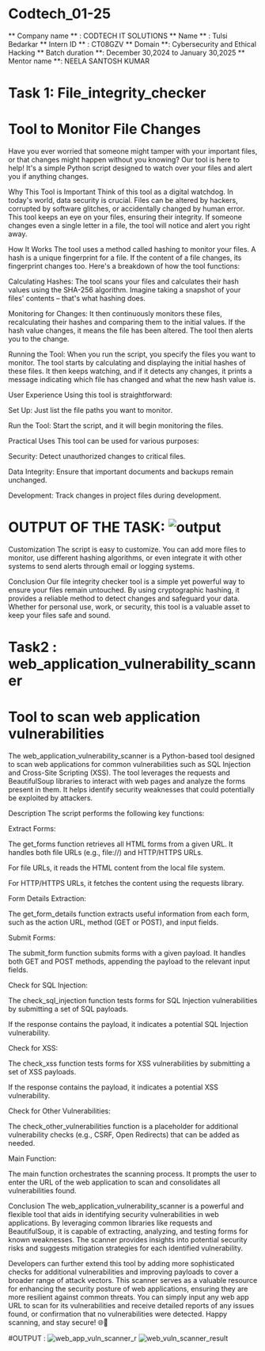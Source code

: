 # Codtech_01-25
** Company name ** : CODTECH IT SOLUTIONS 
** Name ** : Tulsi Bedarkar
** Intern ID ** : CT08GZV
** Domain **: Cybersecurity and Ethical Hacking
** Batch duration **: December 30,2024 to January 30,2025
** Mentor name **: NEELA SANTOSH KUMAR
# Task 1: File_integrity_checker 
# Tool to Monitor File Changes
Have you ever worried that someone might tamper with your important files, or that changes might happen without you knowing? Our tool is here to help! It's a simple Python script designed to watch over your files and alert you if anything changes.

Why This Tool is Important
Think of this tool as a digital watchdog. In today's world, data security is crucial. Files can be altered by hackers, corrupted by software glitches, or accidentally changed by human error. This tool keeps an eye on your files, ensuring their integrity. If someone changes even a single letter in a file, the tool will notice and alert you right away.

How It Works
The tool uses a method called hashing to monitor your files. A hash is a unique fingerprint for a file. If the content of a file changes, its fingerprint changes too. Here's a breakdown of how the tool functions:

Calculating Hashes: The tool scans your files and calculates their hash values using the SHA-256 algorithm. Imagine taking a snapshot of your files' contents – that's what hashing does.

Monitoring for Changes: It then continuously monitors these files, recalculating their hashes and comparing them to the initial values. If the hash value changes, it means the file has been altered. The tool then alerts you to the change.

Running the Tool: When you run the script, you specify the files you want to monitor. The tool starts by calculating and displaying the initial hashes of these files. It then keeps watching, and if it detects any changes, it prints a message indicating which file has changed and what the new hash value is.

User Experience
Using this tool is straightforward:

Set Up: Just list the file paths you want to monitor.

Run the Tool: Start the script, and it will begin monitoring the files.

Practical Uses
This tool can be used for various purposes:

Security: Detect unauthorized changes to critical files.

Data Integrity: Ensure that important documents and backups remain unchanged.

Development: Track changes in project files during development.

# OUTPUT OF THE TASK: ![output](https://github.com/user-attachments/assets/b47a9b49-6d1e-46f0-92e2-1c34228b3f29)

Customization
The script is easy to customize. You can add more files to monitor, use different hashing algorithms, or even integrate it with other systems to send alerts through email or logging systems.

Conclusion
Our file integrity checker tool is a simple yet powerful way to ensure your files remain untouched. By using cryptographic hashing, it provides a reliable method to detect changes and safeguard your data. Whether for personal use, work, or security, this tool is a valuable asset to keep your files safe and sound.

# Task2 : web_application_vulnerability_scanner
# Tool to scan web application vulnerabilities 
The web_application_vulnerability_scanner is a Python-based tool designed to scan web applications for common vulnerabilities such as SQL Injection and Cross-Site Scripting (XSS). The tool leverages the requests and BeautifulSoup libraries to interact with web pages and analyze the forms present in them. It helps identify security weaknesses that could potentially be exploited by attackers.

Description
The script performs the following key functions:

Extract Forms:

The get_forms function retrieves all HTML forms from a given URL. It handles both file URLs (e.g., file://) and HTTP/HTTPS URLs.

For file URLs, it reads the HTML content from the local file system.

For HTTP/HTTPS URLs, it fetches the content using the requests library.

Form Details Extraction:

The get_form_details function extracts useful information from each form, such as the action URL, method (GET or POST), and input fields.

Submit Forms:

The submit_form function submits forms with a given payload. It handles both GET and POST methods, appending the payload to the relevant input fields.

Check for SQL Injection:

The check_sql_injection function tests forms for SQL Injection vulnerabilities by submitting a set of SQL payloads.

If the response contains the payload, it indicates a potential SQL Injection vulnerability.

Check for XSS:

The check_xss function tests forms for XSS vulnerabilities by submitting a set of XSS payloads.

If the response contains the payload, it indicates a potential XSS vulnerability.

Check for Other Vulnerabilities:

The check_other_vulnerabilities function is a placeholder for additional vulnerability checks (e.g., CSRF, Open Redirects) that can be added as needed.

Main Function:

The main function orchestrates the scanning process. It prompts the user to enter the URL of the web application to scan and consolidates all vulnerabilities found.

Conclusion
The web_application_vulnerability_scanner is a powerful and flexible tool that aids in identifying security vulnerabilities in web applications. By leveraging common libraries like requests and BeautifulSoup, it is capable of extracting, analyzing, and testing forms for known weaknesses. The scanner provides insights into potential security risks and suggests mitigation strategies for each identified vulnerability.

Developers can further extend this tool by adding more sophisticated checks for additional vulnerabilities and improving payloads to cover a broader range of attack vectors. This scanner serves as a valuable resource for enhancing the security posture of web applications, ensuring they are more resilient against common threats. You can simply input any web app URL to scan for its vulnerabilities and receive detailed reports of any issues found, or confirmation that no vulnerabilities were detected. Happy scanning, and stay secure! 🌐🔐

#OUTPUT :
![web_app_vuln_scanner_r](https://github.com/user-attachments/assets/25ef10bd-b115-479e-a981-690b0d717c2d)
![web_vuln_scanner_result](https://github.com/user-attachments/assets/fb34437b-6e1a-45dd-9738-0aa8171ac1f2)
